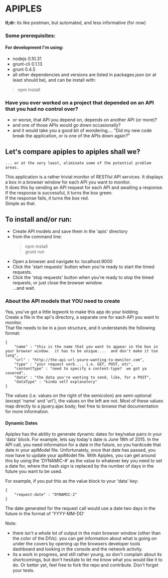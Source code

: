 APIPLES
=======
<b>tl;dr:</b> its like postman, but automated, and less informative (for now)

### Some prerequisites:  
#### For development I'm using:  
- nodejs 0.10.31  
- grunt-cli 0.1.13  
- grunt 0.4.5  
- all other dependencies and versions are listed in packages.json (or at least should be), and can be install with:
>npm install  


### Have you ever worked on a project that depended on an API that you had no control over?
- or worse, that API you depend on, depends on another API (or more)?  
- and one of those APIs would go down occasionally?  
- and it would take you a good bit of wondering.... "Did my new code break the application, or is one of the APIs down again?"  

Let's compare apiples to apiples shall we?
------------------------------------------
    ... or at the very least, eliminate some of the potential problem areas.

This application is a rather trivial monitor of RESTful API services.
It displays a box in a browser window for each API you want to monitor.  
It does this by sending an API request for each API and awaiting a response.  
If the response is successful, it turns the box green.  
If the response fails, it turns the box red.  
Simple as that.  

## To install and/or run:
- Create API models and save them in the 'apis' directory
- from the command line:  
  > npm install  
  > grunt run  
- Open a browser and navigate to: localhost:9000   
- Click the 'start requests' button when you're ready to start the timed requests.  
- Click the 'stop requests' button when you're ready to stop the timed requests, or just close the browser window.  
...and wait.  



### About the API models that YOU need to create  
Yea, you've got a little legwork to make this app do your bidding.  
Create a file in the api's directory, a separate one for each API you want to monitor.  
That file needs to be in a json structure, and it understands the following format:  

    {
        "name" : "this is the name that you want to appear in the box in your browser window.  it has to be unique....  and don't make it too long",
        "url" : "http://the-api-url-youre-wanting-to-monitor.com",
        "type" : "your request verb.... i.e. GET, POST, etc",
        "contentType" : "need to specify a content-type?  we got ya covered",
        "data" : "the data you're wanting to send, like, for a POST",
        "dataType" : "kinda self explanatory"
    }
The values (i.e. values on the right of the semicolon) are semi-optional (except 'name' and 'url'), the values on the left are not.
Most of these values map directly to a jquery.ajax body; feel free to browse that documentation for more information.
 
#### Dynamic Dates
Apiples has the ability to generate dynamic dates for key/value pairs in your 'data' block.  For example, lets say today's date is June 18th of 2015.
In the API call, you need information for a date in the future, so you hardcode that date in your apiModel file.
Unfortunately, once that date has passed, you now have to update your apiModel file.
With Apiples, you can get around this by using the 'DYNAMIC-\#' as the value to whatever key you need to set a date for, where the hash sign is replaced by the number of days in the future you want to be used.

For example, if you put this as the value block to your 'data' key:

    {
        "request-date" : "DYNAMIC-2"
    }

The date generated for the request call would use a date two days in the future in the format of 'YYYY-MM-DD'




Note:
- there isn't a whole lot of output in the main browser window (other than the color of the DIVs).  you can get information about what is going on under the covers by opening up the browsers developer tools dashboard and looking in the console and the network activity.
- its a work in progress, and still rather young, so don't complain about its shortcomings, but don't hesitate to let me know what you would like it to do.  Or better yet, feel free to fork the repo and contribute.  Don't forget your tests. 